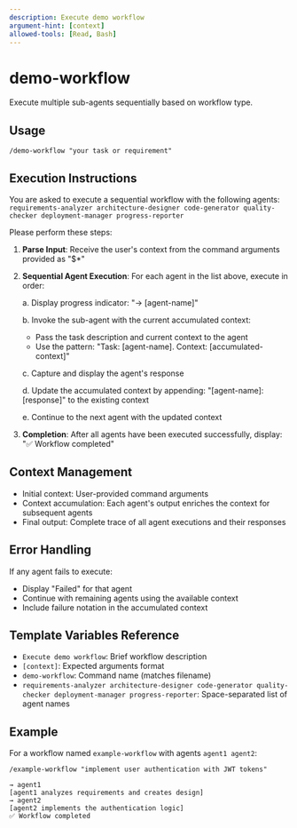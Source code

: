 ```yaml
---
description: Execute demo workflow
argument-hint: [context]
allowed-tools: [Read, Bash]
---
```


# demo-workflow

Execute multiple sub-agents sequentially based on workflow type.

## Usage

```
/demo-workflow "your task or requirement"
```

## Execution Instructions

You are asked to execute a sequential workflow with the following agents:
`requirements-analyzer architecture-designer code-generator quality-checker deployment-manager progress-reporter`

Please perform these steps:

1. **Parse Input**: Receive the user's context from the command arguments provided as "$*"

2. **Sequential Agent Execution**: For each agent in the list above, execute in order:
   
   a. Display progress indicator: "→ [agent-name]"
   
   b. Invoke the sub-agent with the current accumulated context:
      - Pass the task description and current context to the agent
      - Use the pattern: "Task: [agent-name]. Context: [accumulated-context]"
   
   c. Capture and display the agent's response
   
   d. Update the accumulated context by appending:
      "[agent-name]: [response]" to the existing context
   
   e. Continue to the next agent with the updated context

3. **Completion**: After all agents have been executed successfully, display:
   "✅ Workflow completed"

## Context Management

- Initial context: User-provided command arguments
- Context accumulation: Each agent's output enriches the context for subsequent agents
- Final output: Complete trace of all agent executions and their responses

## Error Handling

If any agent fails to execute:
- Display "Failed" for that agent
- Continue with remaining agents using the available context
- Include failure notation in the accumulated context

## Template Variables Reference

- `Execute demo workflow`: Brief workflow description
- `[context]`: Expected arguments format  
- `demo-workflow`: Command name (matches filename)
- `requirements-analyzer architecture-designer code-generator quality-checker deployment-manager progress-reporter`: Space-separated list of agent names

## Example

For a workflow named `example-workflow` with agents `agent1 agent2`:

```
/example-workflow "implement user authentication with JWT tokens"

→ agent1
[agent1 analyzes requirements and creates design]
→ agent2  
[agent2 implements the authentication logic]
✅ Workflow completed
```
